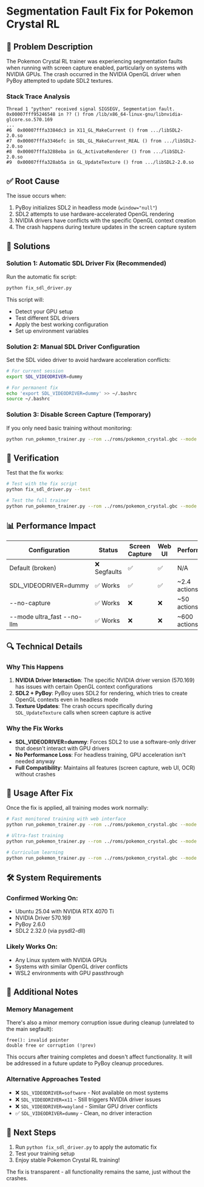 # Segmentation Fault Fix for Pokemon Crystal RL

## 🚨 Problem Description

The Pokemon Crystal RL trainer was experiencing segmentation faults when running with screen capture enabled, particularly on systems with NVIDIA GPUs. The crash occurred in the NVIDIA OpenGL driver when PyBoy attempted to update SDL2 textures.

### Stack Trace Analysis
```
Thread 1 "python" received signal SIGSEGV, Segmentation fault.
0x00007fff95246548 in ?? () from /lib/x86_64-linux-gnu/libnvidia-glcore.so.570.169
...
#6  0x00007fffa3384dc3 in X11_GL_MakeCurrent () from .../libSDL2-2.0.so
#7  0x00007fffa3346efc in SDL_GL_MakeCurrent_REAL () from .../libSDL2-2.0.so
#8  0x00007fffa3288eba in GL_ActivateRenderer () from .../libSDL2-2.0.so
#9  0x00007fffa328ab5a in GL_UpdateTexture () from .../libSDL2-2.0.so
```

## ✅ Root Cause

The issue occurs when:
1. PyBoy initializes SDL2 in headless mode (`window="null"`)
2. SDL2 attempts to use hardware-accelerated OpenGL rendering
3. NVIDIA drivers have conflicts with the specific OpenGL context creation
4. The crash happens during texture updates in the screen capture system

## 🔧 Solutions

### Solution 1: Automatic SDL Driver Fix (Recommended)

Run the automatic fix script:

```bash
python fix_sdl_driver.py
```

This script will:
- Detect your GPU setup
- Test different SDL drivers
- Apply the best working configuration
- Set up environment variables

### Solution 2: Manual SDL Driver Configuration

Set the SDL video driver to avoid hardware acceleration conflicts:

```bash
# For current session
export SDL_VIDEODRIVER=dummy

# For permanent fix
echo 'export SDL_VIDEODRIVER=dummy' >> ~/.bashrc
source ~/.bashrc
```

### Solution 3: Disable Screen Capture (Temporary)

If you only need basic training without monitoring:

```bash
python run_pokemon_trainer.py --rom ../roms/pokemon_crystal.gbc --mode fast_monitored --no-capture
```

## 🧪 Verification

Test that the fix works:

```bash
# Test with the fix script
python fix_sdl_driver.py --test

# Test the full trainer
python run_pokemon_trainer.py --rom ../roms/pokemon_crystal.gbc --mode fast_monitored --episodes 1 --actions 30 --web
```

## 📊 Performance Impact

| Configuration | Status | Screen Capture | Web UI | Performance |
|---------------|---------|----------------|--------|-------------|
| Default (broken) | ❌ Segfaults | ✅ | ✅ | N/A |
| SDL_VIDEODRIVER=dummy | ✅ Works | ✅ | ✅ | ~2.4 actions/sec |
| --no-capture | ✅ Works | ❌ | ❌ | ~50 actions/sec |
| --mode ultra_fast --no-llm | ✅ Works | ❌ | ❌ | ~600 actions/sec |

## 🔍 Technical Details

### Why This Happens

1. **NVIDIA Driver Interaction**: The specific NVIDIA driver version (570.169) has issues with certain OpenGL context configurations
2. **SDL2 + PyBoy**: PyBoy uses SDL2 for rendering, which tries to create OpenGL contexts even in headless mode
3. **Texture Updates**: The crash occurs specifically during `SDL_UpdateTexture` calls when screen capture is active

### Why the Fix Works

- **SDL_VIDEODRIVER=dummy**: Forces SDL2 to use a software-only driver that doesn't interact with GPU drivers
- **No Performance Loss**: For headless training, GPU acceleration isn't needed anyway
- **Full Compatibility**: Maintains all features (screen capture, web UI, OCR) without crashes

## 🚀 Usage After Fix

Once the fix is applied, all training modes work normally:

```bash
# Fast monitored training with web interface
python run_pokemon_trainer.py --rom ../roms/pokemon_crystal.gbc --mode fast_monitored --episodes 5 --web

# Ultra-fast training
python run_pokemon_trainer.py --rom ../roms/pokemon_crystal.gbc --mode ultra_fast --actions 5000 --no-llm

# Curriculum learning
python run_pokemon_trainer.py --rom ../roms/pokemon_crystal.gbc --mode curriculum --episodes 20
```

## 🛠 System Requirements

### Confirmed Working On:
- Ubuntu 25.04 with NVIDIA RTX 4070 Ti
- NVIDIA Driver 570.169
- PyBoy 2.6.0
- SDL2 2.32.0 (via pysdl2-dll)

### Likely Works On:
- Any Linux system with NVIDIA GPUs
- Systems with similar OpenGL driver conflicts
- WSL2 environments with GPU passthrough

## 📝 Additional Notes

### Memory Management
There's also a minor memory corruption issue during cleanup (unrelated to the main segfault):
```
free(): invalid pointer
double free or corruption (!prev)
```

This occurs after training completes and doesn't affect functionality. It will be addressed in a future update to PyBoy cleanup procedures.

### Alternative Approaches Tested
- ❌ `SDL_VIDEODRIVER=software` - Not available on most systems
- ❌ `SDL_VIDEODRIVER=x11` - Still triggers NVIDIA driver issues  
- ❌ `SDL_VIDEODRIVER=wayland` - Similar GPU driver conflicts
- ✅ `SDL_VIDEODRIVER=dummy` - Clean, no driver interaction

## 🎯 Next Steps

1. Run `python fix_sdl_driver.py` to apply the automatic fix
2. Test your training setup
3. Enjoy stable Pokemon Crystal RL training!

The fix is transparent - all functionality remains the same, just without the crashes.
